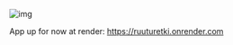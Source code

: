 ![img](https://github.com/lxhelmer/ruuturetki/blob/main/docs/Banner.png)


App up for now at render: https://ruuturetki.onrender.com
